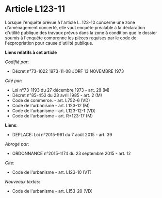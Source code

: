 # Article L123-11

Lorsque l'enquête prévue à l'article L. 123-10 concerne une zone d'aménagement concerté, elle vaut enquête préalable à la
déclaration d'utilité publique des travaux prévus dans la zone à condition que le dossier soumis à l'enquête comprenne les
pièces requises par le code de l'expropriation pour cause d'utilité publique.

**Liens relatifs à cet article**

_Codifié par_:

  - Décret n°73-1022 1973-11-08 JORF 13 NOVEMBRE 1973

_Cité par_:

  - Loi n°73-1193 du 27 décembre 1973 - art. 28 (M)
  - Décret n°85-453 du 23 avril 1985 - art. 2 (M)
  - Code de commerce. - art. L752-6 (VD)
  - Code de l'urbanisme - art. L123-12 (M)
  - Code de l'urbanisme - art. L123-12-1 (VD)
  - Code de l'urbanisme - art. R*123-17 (M)

**Liens**:

  - DEPLACE: Loi n°2015-991 du 7 août 2015 - art. 39

_Abrogé par_:

  - ORDONNANCE n°2015-1174 du 23 septembre 2015 - art. 12

_Cite_:

  - Code de l'urbanisme - art. L123-10 (VT)

_Nouveaux textes_:

  - Code de l'urbanisme - art. L153-20 (VD)
